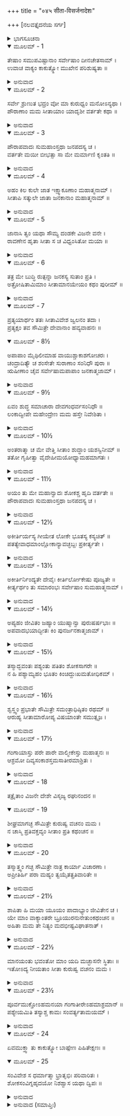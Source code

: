 +++
title = "०४५ सीता-विसर्जनादेशः"

+++
[ನಲವತ್ತೈದನೆಯ ಸರ್ಗ]



<details><summary>ಭಾಗಸೂಚನಾ</summary>

ಶ್ರೀರಾಮನು ಸಹೋದರರಲ್ಲಿ ಲೋಕಾಪವಾದದ ವಿಷಯವನ್ನು ಚರ್ಚಿಸಿ ಸೀತೆಯನ್ನು ಕಾಡಿನಲ್ಲಿ ಬಿಟ್ಟು ಬರಲು ಲಕ್ಷ್ಮಣನಿಗೆ ಆಜ್ಞಾಪಿಸಿದುದು
</details>

<details open><summary>ಮೂಲಮ್ - 1</summary>

ತೇಷಾಂ ಸಮುಪವಿಷ್ಟಾನಾಂ ಸರ್ವೇಷಾಂ ದೀನಚೇತಸಾಮ್ ।  
ಉವಾಚ ವಾಕ್ಯಂ ಕಾಕುತ್ಸ್ಥೋ ಮುಖೇನ ಪರಿಶುಷ್ಯತಾ ॥
</details>

<details><summary>ಅನುವಾದ</summary>

ಈ ಪ್ರಕಾರ ಎಲ್ಲ ತಮ್ಮಂದಿರು ದೀನಮನಸ್ಕರಾಗಿ ಅಲ್ಲಿ ಕುಳಿತ್ತಿದ್ದರು. ಆಗ ಶ್ರೀರಾಮನು ಬಾಡಿದ ಮುಖದಿಂದ ಅವರ ಮುಂದೆ ಈ ಮಾತನ್ನು ಹೇಳಿದರು.॥1॥
</details>

<details open><summary>ಮೂಲಮ್ - 2</summary>

ಸರ್ವೇ ಶ್ರುಣುತ ಭದ್ರಂ ವೋ ಮಾ ಕುರುಧ್ವಂ ಮನೋಽನ್ಯಥಾ ।  
ಪೌರಾಣಾಂ ಮಮ ಸೀತಾಯಾಂ ಯಾದೃಶೀ ವರ್ತತೇ ಕಥಾ ॥
</details>

<details><summary>ಅನುವಾದ</summary>

ಸಹೋದರರೇ! ನಿಮಗೆ ಮಂಗಳವಾಗಲೀ. ನೀವೆಲ್ಲರೂ ಏಕಾಗ್ರಚಿತ್ತರಾಗಿ ನನ್ನ ಮಾತನ್ನು ಆಲಿಸಿರಿ. ಪುರವಾಸಿಗಳಲ್ಲಿ ನನ್ನ ಮತ್ತು ಸೀತೆಯ ವಿಷಯದಲ್ಲಿ ನಡೆದ ಚರ್ಚೆಯನ್ನು ನಿಮಗೆ ತಿಳಿಸುವೆನು.॥2॥
</details>

<details open><summary>ಮೂಲಮ್ - 3</summary>

ಪೌರಾಪವಾದಃ ಸುಮಹಾಂಸ್ತಥಾ ಜನಪದಸ್ಯ ಚ ।  
ವರ್ತತೇ ಮಯೀ ಬೀಭತ್ಸಾ ಸಾ ಮೇ ಮರ್ಮಾಣಿ ಕೃಂತತಿ ॥
</details>

<details><summary>ಅನುವಾದ</summary>

ಈಗ ಪುರವಾಸಿಗಳು ಮತ್ತು ದೇಶದ ಜನರಲ್ಲಿ ಸೀತೆಯ ಸಂಬಂಧದಲ್ಲಿ ಮಹಾ ಅಪವಾದ ಹರಡಿದೆ. ನನ್ನ ಕುರಿತೂ ಕೂಡ ಅವರಿಗೆ ತಿರಸ್ಕೃತಭಾವವಿದೆ. ಅವರೆಲ್ಲರ ತಿರಸ್ಕಾರವು ನನ್ನ ಮರ್ಮಸ್ಥಾನವನ್ನು ಸೀಳಿಬಿಟ್ಟಿದೆ.॥3॥
</details>

<details open><summary>ಮೂಲಮ್ - 4</summary>

ಅಹಂ ಕಿಲ ಕುಲೇ ಜಾತ ಇಕ್ಷ್ವಾಕೂಣಾಂ ಮಹಾತ್ಮನಾಮ್ ।  
ಸೀತಾಪಿ ಸತ್ಕುಲೇ ಜಾತಾ ಜನಕಾನಾಂ ಮಹಾತ್ಮನಾಮ್ ॥
</details>

<details><summary>ಅನುವಾದ</summary>

ನಾನು ಇಕ್ಷ್ವಾಕುವಂಶೀ ಮಹಾತ್ಮಾ ರಾಜರ ಕುಲದಲ್ಲಿ ಹುಟ್ಟಿರುವೆನು. ಸೀತೆಯೂ ಕೂಡ ಮಹಾತ್ಮಾ ಜನಕರ ಉತ್ತಮ ಕುಲದಲ್ಲಿ ಜನ್ಮವೆತ್ತಿರುವಳು.॥4॥
</details>

<details open><summary>ಮೂಲಮ್ - 5</summary>

ಜಾನಾಸಿ ತ್ವಂ ಯಥಾ ಸೌಮ್ಯ ದಂಡಕೇ ವಿಜನೇ ವನೇ ।  
ರಾವಣೇನ ಹೃತಾ ಸೀತಾ ಸ ಚ ವಿಧ್ವಂಸಿತೋ ಮಯಾ ॥
</details>

<details><summary>ಅನುವಾದ</summary>

ಸೌಮ್ಯ ಲಕ್ಷ್ಮಣ! ರಾವಣನು ನಿರ್ಜನ ದಂಡಕಾರಣ್ಯದಿಂದ ಸೀತೆಯನ್ನು ಅಪಹರಿಸಿದುದು ನಿನಗೆ ತಿಳಿದೇ ಇದೆ ಮತ್ತು ನಾನು ಅವನನ್ನು ವಿಧ್ವಂಸಗೊಳಿಸಿದುದೂ ತಿಳಿದಿರುವೆ.॥5॥
</details>

<details open><summary>ಮೂಲಮ್ - 6</summary>

ತತ್ರ ಮೇ ಬುದ್ಧಿ ರುತ್ಪನ್ನಾ ಜನಕಸ್ಯ ಸುತಾಂ ಪ್ರತಿ ।  
ಅತ್ರೋಷಿತಾಮಿಮಾಂ ಸೀತಾಮಾನಯೇಯಂ ಕಥಂ ಪುರೀಮ್ ॥
</details>

<details><summary>ಅನುವಾದ</summary>

ಅನಂತರ ಲಂಕೆಯಿಂದ ಹೊರಡುವಾಗ ಇವಳು ಇಷ್ಟು ದಿನಗಳವರೆಗೆ ಇಲ್ಲಿ ಇದ್ದ ಮೇಲೆಯೂ ಈಕೆಯನ್ನು ರಾಜಧಾನಿಗೆ ಹೇಗೆ ಕೊಂಡುಹೋಗಲಿ ಎಂಬ ಸೀತೆಯ ಕುರಿತು ನನ್ನ ಮನಸ್ಸಿನಲ್ಲಿ ವಿಚಾರ ಉಂಟಾಗಿತ್ತು.॥6॥
</details>

<details open><summary>ಮೂಲಮ್ - 7</summary>

ಪ್ರತ್ಯಯಾರ್ಥಂ ತತಃ ಸೀತಾವಿವೇಶ ಜ್ವಲನಂ ತದಾ ।  
ಪ್ರತ್ಯಕ್ಷಂ ತವ ಸೌಮಿತ್ರೇ ದೇವಾನಾಂ ಹವ್ಯವಾಹನಃ ॥
</details>

<details open><summary>ಮೂಲಮ್ - 8½</summary>

ಅಪಾಪಾಂ ಮೈಥಿಲೀಮಾಹ ವಾಯುಶ್ಚಾಕಾಶಗೋಚರಃ ।  
ಚಂದ್ರಾದಿತ್ಯೌ ಚ ಶಂಸೇತೇ ಸುರಾಣಾಂ ಸಂನಿಧೌ ಪುರಾ ॥  
ಋಷೀಣಾಂ ಚೈವ ಸರ್ವೇಷಾಮಪಾಪಾಂ ಜನಕಾತ್ಮಜಾಮ್ ।
</details>

<details><summary>ಅನುವಾದ</summary>

ಸುಮಿತ್ರಾಕುಮಾರ! ಆಗ ತನ್ನ ಪವಿತ್ರತೆಯ ವಿಶ್ವಾಸ ಕೊಡಿಸಲು ಸೀತೆಯು ನಿನ್ನ ಮುಂದೆಯೇ ಅಗ್ನಿಪ್ರವೇಶ ಮಾಡಿದ್ದಳು ಹಾಗೂ ದೇವತೆಗಳ ಸಮಕ್ಷಮದಲ್ಲಿ ಅಗ್ನಿದೇವನು ಆಕೆಯನ್ನು ನಿರ್ದೋಷಿ ಎಂದು ತಿಳಿಸಿದ್ದನು. ಆಕಾಶಚಾರೀ ವಾಯು, ಚಂದ್ರ, ಸೂರ್ಯರೂ ಕೂಡ ಮೊದಲು ದೇವತೆಗಳಲ್ಲಿ, ಸಮಸ್ತ ಋಷಿಗಳಲ್ಲಿ ಜನಕನಂದಿನಿಯು ನಿಷ್ಪಾಪಳೆಂದು ಘೋಷಿಸಿದ್ದರು.॥7-8½॥
</details>

<details open><summary>ಮೂಲಮ್ - 9½</summary>

ಏವಂ ಶುದ್ಧ ಸಮಾಚಾರಾ ದೇವಗಂಧರ್ವಸಂನಿಧೌ ॥  
ಲಂಕಾದ್ವೀಪೇ ಮಹೇಂದ್ರೇಣ ಮಮ ಹಸ್ತೇ ನಿವೇಶಿತಾ ।
</details>

<details><summary>ಅನುವಾದ</summary>

ಈ ಪ್ರಕಾರ ವಿಶುದ್ಧ ಆಚಾರವುಳ್ಳ ಸೀತೆಯನ್ನು ದೇವತೆಗಳು ಮತ್ತು ಗಂಧರ್ವರ ಸಮಕ್ಷಮ ಸಾಕ್ಷಾತ್ ದೇವೇಂದ್ರನು ಲಂಕಾದ್ವೀಪದಲ್ಲಿ ನನ್ನ ಕೈಗೆ ಒಪ್ಪಿಸಿದ್ದನು.॥9½॥
</details>

<details open><summary>ಮೂಲಮ್ - 10½</summary>

ಅಂತರಾತ್ಮಾ ಚ ಮೇ ವೇತ್ತಿ ಸೀತಾಂ ಶುದ್ಧಾಂ ಯಶಸ್ವಿನೀಮ್ ॥  
ತತೋ ಗೃಹೀತ್ವಾ ವೈದೇಹೀಮಯೋಧ್ಯಾಮಹಮಾಗತಃ ।
</details>

<details><summary>ಅನುವಾದ</summary>

ನನ್ನ ಅಂತರಾತ್ಮವೂ ಯಶಸ್ವಿನೀ ಸೀತೆ ಶುದ್ಧಳೆಂದೇ ತಿಳಿಯುತ್ತಿದೆ. ಅದಕ್ಕಾಗಿ ನಾನು ಈ ವಿದೇಹ ನಂದಿನೀಯನ್ನು ಜೊತೆಗೆ ಕರೆದುಕೊಂಡು ಅಯೋಧ್ಯೆಗೆ ಬಂದಿದ್ದೆ.॥10½॥
</details>

<details open><summary>ಮೂಲಮ್ - 11½</summary>

ಅಯಂ ತು ಮೇ ಮಹಾನ್ವಾದಃ ಶೋಕಶ್ಚ ಹೃದಿ ವರ್ತತೇ ॥  
ಪೌರಾಪವಾದಃ ಸುಮಹಾಂಸ್ತಥಾ ಜನಪದಸ್ಯ ಚ ।
</details>

<details><summary>ಅನುವಾದ</summary>

ಆದರೆ ಈಗ ಈ ಮಹಾ ಅಪವಾದ ಹರಡಿದೆ. ಪುರವಾಸಿಯರಲ್ಲಿ, ದೇಶವಾಸಿಗಳಲ್ಲಿ ನನ್ನ ನಿಂದೆ ಬಹಳ ಆಗುತ್ತಿದೆ. ಇದರಿಂದ ನನ್ನ ಮನಸ್ಸಿಗೆ ಭಾರೀ ಶೋಕವಾಗುತ್ತಿದೆ.॥11½॥
</details>

<details open><summary>ಮೂಲಮ್ - 12½</summary>

ಅಕೀರ್ತಿರ್ಯಸ್ಯ ಗೀಯೇತ ಲೋಕೇ ಭೂತಸ್ಯ ಕಸ್ಯಚಿತ್ ॥  
ಪತತ್ಯೇವಾಧಮಾಂಲ್ಲೋಕಾನ್ಯಾವಚ್ಛಬ್ದಃ ಪ್ರಕೀರ್ತ್ಯತೇ ।
</details>

<details><summary>ಅನುವಾದ</summary>

ಯಾವುದೇ ಪ್ರಾಣಿಯ ಅಪಕೀರ್ತಿಯು ಲೋಕದಲ್ಲಿ ಎಲ್ಲರ ಚರ್ಚೆಯ ವಿಷಯವಾದಾಗ ಅವನು ಅಧಮಲೋಕಕ್ಕ.॥ನರಕಕ್ಕೆ॥ಹೋಗುತ್ತಾನೆ. ಆ ಅಪಯಶದ ಚರ್ಚೆ ಆಗುತ್ತಿರುವರೆಗೆ ಅವನು ಅಲ್ಲೇ ಬಿದ್ದಿರುತ್ತಾನೆ.॥12½॥
</details>

<details open><summary>ಮೂಲಮ್ - 13½</summary>

ಅಕೀರ್ತಿರ್ನಿಂದ್ಯತೇ ದೇವೈಃ ಕೀರ್ತಿರ್ಲೋಕೇಷು ಪೂಜ್ಯತೇ ॥  
ಕೀರ್ತ್ಯರ್ಥಂ ತು ಸಮಾರಂಭಃ ಸರ್ವೇಷಾಂ ಸುಮಹಾತ್ಮನಾಮ್ ।
</details>

<details><summary>ಅನುವಾದ</summary>

ದೇವತೆಗಳು ಲೋಕ ಗಳಲ್ಲಿನ ಅಪಕೀರ್ತಿಯ ನಿಂದೆ ಮತ್ತು ಕೀರ್ತಿಯ ಪ್ರಶಂಸೆ ಮಾಡುತ್ತಾರೆ. ಎಲ್ಲ ಶ್ರೇಷ್ಠ ಮಹಾತ್ಮರ ಶುಭ ಆಯೋಜನ ಉತ್ತಮ ಕೀರ್ತಿಯ ಸ್ಥಾಪನೆಗಾಗಿಯೇ ಆಗುತ್ತದೆ.॥13½॥
</details>

<details open><summary>ಮೂಲಮ್ - 14½</summary>

ಅಪ್ಯಹಂ ಜೀವಿತಂ ಜಹ್ಯಾಂ ಯುಷ್ಮಾನ್ವಾ ಪುರುಷರ್ಷಭಾಃ ॥  
ಅಪವಾದಭಯಾದ್ಭೀತಃ ಕಿಂ ಪುನರ್ಜನಕಾತ್ಮಜಾಮ್ ।
</details>

<details><summary>ಅನುವಾದ</summary>

ನರಶ್ರೇಷ್ಠ ಬಂಧುಗಳೇ! ನಾನು ಲೋಕನಿಂದೆಯ ಭಯದಿಂದ ತನ್ನ ಪ್ರಾಣಗಳನ್ನು ಮತ್ತು ನೀವೆಲ್ಲರನ್ನು ಕೂಡ ತ್ಯಜಿಸಬಲ್ಲೆನು. ಹಾಗಿರುವಾಗ ಸೀತೆಯನ್ನು ತ್ಯಜಿಸುವುದು ಯಾವ ದೊಡ್ಡ ಮಾತು.॥14½॥
</details>

<details open><summary>ಮೂಲಮ್ - 15½</summary>

ತಸ್ಮಾದ್ಭವಂತಃ ಪಶ್ಯಂತು ಪತಿತಂ ಶೋಕಸಾಗರೇ ॥  
ನ ಹಿ ಪಶ್ಯಾಮ್ಯಹಂ ಭೂತಂ ಕಿಂಚಿದ್ದುಃಖಮತೋಧಿಕಮ್ ।
</details>

<details><summary>ಅನುವಾದ</summary>

ಆದ್ದರಿಂದ ನೀವು ನನ್ನ ಕಡೆಗೆ ನೋಡಿರಿ. ನಾನು ಶೋಕಸಮುದ್ರದಲ್ಲಿ ಬಿದ್ದಿರುವೆನು. ಇದಕ್ಕಿಂತ ಮಿಗಿಲಾದ ದುಃಖವನ್ನು ನಾನು ಅನುಭವಿಸಿದುದು ನನಗೆ ನೆನಪಿಲ್ಲ.॥15½॥
</details>

<details open><summary>ಮೂಲಮ್ - 16½</summary>

ಶ್ವಸ್ತ್ವಂ ಪ್ರಭಾತೇ ಸೌಮಿತ್ರೇ ಸಮಂತ್ರಾಧಿಷ್ಠಿತಂ ರಥಮ್ ॥  
ಆರುಹ್ಯ ಸೀತಾಮಾರೋಪ್ಯ ವಿಷಯಾಂತೇ ಸಮುತ್ಸೃಜ ।
</details>

<details><summary>ಅನುವಾದ</summary>

ಆದ್ದರಿಂದ ಸುಮಿತ್ರಾಕುಮಾರ! ನಾಳೆ ಬೆಳಿಗ್ಗೆ ನೀನು ಸಾರಥಿ ಸುಮಂತ್ರನಿಂದ ಸಂಚಾಲಿತ ರಥವನ್ನೇರಿ ಸೀತೆಯನ್ನು ಅದರಲ್ಲೇ ಕುಳ್ಳಿರಿಸಿಕೊಂಡು ಈ ರಾಜ್ಯದ ಸೀಮೆಯ ಹೊರಗೆ ಬಿಟ್ಟುಬಿಡು.॥16½॥
</details>

<details open><summary>ಮೂಲಮ್ - 17½</summary>

ಗಂಗಾಯಾಸ್ತು ಪರೇ ಪಾರೇ ವಾಲ್ಮೀಕೇಸ್ತು ಮಹಾತ್ಮನಃ ॥  
ಆಶ್ರಮೋ ದಿವ್ಯಸಂಕಾಶಸ್ತಮಸಾತೀರಮಾಶ್ರಿತಃ ।
</details>

<details><summary>ಅನುವಾದ</summary>

ಗಂಗೆಯ ಆಚೆ ತಮಸಾ ತಟದಲ್ಲಿ ಮಹಾತ್ಮಾ ವಾಲ್ಮೀಕಿ ಮುನಿಗಳ ಆಶ್ರಮವಿದೆ.॥17½॥
</details>

<details open><summary>ಮೂಲಮ್ - 18</summary>

ತತ್ರೈತಾಂ ವಿಜನೇ ದೇಶೇ ವಿಸೃಜ್ಯ ರಘುನಂದನ ॥
</details>

<details open><summary>ಮೂಲಮ್ - 19</summary>

ಶೀಘ್ರಮಾಗಚ್ಛ ಸೌಮಿತ್ರೇ ಕುರುಷ್ವ ವಚನಂ ಮಮ ।  
ನ ಚಾಸ್ಮಿ ಪ್ರತಿವಕ್ತವ್ಯಂ ಸೀತಾಂ ಪ್ರತಿ ಕಥಂಚನ ॥
</details>

<details><summary>ಅನುವಾದ</summary>

ರಘುನಂದನ! ಆ ಆಶ್ರಮದ ಹತ್ತಿರ ನಿರ್ಜನ ವನದಲ್ಲಿ ನೀನು ಸೀತೆಯನ್ನು ಬಿಟ್ಟು ಶೀಘ್ರವಾಗಿ ಹಿಂದಿರುಗಿ ಬಾ. ಸುಮಿತ್ರಾನಂದನ! ನನ್ನ ಈ ಆಜ್ಞೆಯನ್ನು ಪಾಲಿಸು. ಸೀತೆಯ ವಿಷಯದಲ್ಲಿ ನನ್ನಲ್ಲಿ ಯಾವುದೇ ಇತರ ಮಾತನ್ನು ಹೇಳಬಾರದು.॥18-19॥
</details>

<details open><summary>ಮೂಲಮ್ - 20</summary>

ತಸ್ಮಾತ್ತ್ವಂ ಗಚ್ಛ ಸೌಮಿತ್ರೇ ನಾತ್ರ ಕಾರ್ಯಾ ವಿಚಾರಣಾ ।  
ಅಪ್ರೀತಿರ್ಹಿ ಪರಾ ಮಹ್ಯಂ ತ್ವಯೈತತ್ಪ್ರತಿವಾರಿತೇ ॥
</details>

<details><summary>ಅನುವಾದ</summary>

ಅದಕ್ಕಾಗಿ ಲಕ್ಷ್ಮಣ! ಈಗ ನೀನು ಹೋಗು. ಈ ವಿಷಯದಲ್ಲಿ ಯಾವುದೇ ವಿಚಾರ ಮಾಡಬೇಡ. ನನ್ನ ಈ ನಿಶ್ಚಯದಲ್ಲಿ ಯಾವುದೇ ರೀತಿಯ ಅಡ್ಡಿಪಡಿಸಿದರೆ ನನಗೆ ಬಹಳ ಕಷ್ಟವಾದೀತು.॥20॥
</details>

<details open><summary>ಮೂಲಮ್ - 21½</summary>

ಶಾಪಿತಾ ಹಿ ಮಯಾ ಯೂಯಂ ಪಾದಾಭ್ಯಾಂ ಜೀವಿತೇನ ಚ ।  
ಯೇ ಮಾಂ ವಾಕ್ಯಾಂತರೇ ಬ್ರೂಯುರನುನೇತುಂಕಥಂಚನ ॥  
ಅಹಿತಾ ಮಮ ತೇ ನಿತ್ಯಂ ಮದಭೀಷ್ಟವಿಘಾತನಾತ್ ।
</details>

<details><summary>ಅನುವಾದ</summary>

ನಾನು ನಿನಗೆ ನನ್ನ ಪಾದದ ಮತ್ತು ಜೀವನದ ಆಣೆ ಹಾಕುತ್ತೇನೆ. ನನ್ನ ನಿರ್ಣಯದ ವಿರುದ್ಧ ಏನನ್ನೂ ಹೇಳಬೇಡ. ನನ್ನ ಈ ಮಾತಿನ ನಡುವೆ ಪ್ರವೇಶಿಸಿ ಯಾವುದೇ ರೀತಿಯಿಂದ ನನ್ನಲ್ಲಿ ಅನುನಯ-ವಿನಯದಿಂದ ಏನಾದರೂ ಹೇಳಿದರೆ, ಅವರು ನನ್ನ ಅಭೀಷ್ಟ ಕಾರ್ಯದಲ್ಲಿ ಬಾಧೆಪಡಿಸಿದ್ದರಿಂದ ಸದಾ ನನ್ನ ಶತ್ರುಗಳಾಗುವರು.॥21½॥
</details>

<details open><summary>ಮೂಲಮ್ - 22½</summary>

ಮಾನಯಂತು ಭವಂತೋ ಮಾಂ ಯದಿ ಮಚ್ಛಾಸನೇ ಸ್ಥಿತಾಃ ॥  
ಇತೋಽದ್ಯ ನೀಯತಾಂ ಸೀತಾ ಕುರುಷ್ವ ವಚನಂ ಮಮ ।
</details>

<details><summary>ಅನುವಾದ</summary>

ನೀವು ನನ್ನನ್ನು ಸಮಾನಿಸುತ್ತಿದ್ದರೆ, ನನ್ನ ಆಜ್ಞೆಯಲ್ಲಿ ಇರಲು ಬಯಸುವಿರಾದರೆ, ಈಗ ಸೀತೆಯನ್ನು ಇಲ್ಲಿಂದ ಕಾಡಿಗೆ ಕೊಂಡುಹೋಗು. ನನ್ನ ಈ ಆಜ್ಞೆಯನ್ನು ಪಾಲಿಸು.॥22½॥
</details>

<details open><summary>ಮೂಲಮ್ - 23½</summary>

ಪೂರ್ವಮುಕ್ತೋಽಹಮನಯಾ ಗಂಗಾತೀರೇಽಹಮಾಶ್ರಮಾನ್ ॥  
ಪಶ್ಯೇಯಮಿತಿ ತಸ್ಯಾಶ್ಚ ಕಾಮಃ ಸಂವರ್ತ್ಯತಾಮಯಮ್ ।
</details>

<details><summary>ಅನುವಾದ</summary>

ನಾನು ಗಂಗಾತೀರದಲ್ಲಿ ಋಷಿಗಳ ಆಶ್ರಮಗಳನ್ನು ನೋಡಬಯಸುತ್ತೇನೆ ಎಂದು ಸೀತೆಯು ಮೊದಲು ನನ್ನಲ್ಲಿ ಹೇಳಿದ್ದಳು. ಆದ್ದರಿಂದ ಆಕೆಯ ಇಚ್ಛೆಯೂ ಪೂರ್ಣವಾಗುವುದು.॥23½॥
</details>

<details open><summary>ಮೂಲಮ್ - 24</summary>

ಏವಮುಕ್ತ್ವಾ ತು ಕಾಕುತ್ಸ್ಥೋ ಬಾಷ್ಪೇಣ ಪಿಹಿತೇಕ್ಷಣಃ ॥
</details>

<details open><summary>ಮೂಲಮ್ - 25</summary>

ಸಂವಿವೇಶ ಸ ಧರ್ಮಾತ್ಮಾ ಭ್ರಾತೃಭಿಃ ಪರಿವಾರಿತಃ ।  
ಶೋಕಸಂವಿಗ್ನಹೃದಯೋ ನಿಶಶ್ವಾಸ ಯಥಾ ದ್ವಿಪಃ ॥
</details>

<details><summary>ಅನುವಾದ</summary>

ಹೀಗೆ ಹೇಳುತ್ತಾ-ಹೇಳುತ್ತಾ ಶ್ರೀರಾಮನ ಎರಡೂ ಕಣ್ಣುಗಳಲ್ಲಿ ನೀರು ತುಂಬಿಬಂತು ಮತ್ತೆ ಆ ಧರ್ಮಾತ್ಮಾ ಶ್ರೀರಾಮನು ತನ್ನ ಸಹೋದರರೊಂದಿಗೆ ಅರಮನೆಯೊಳಗೆ ಹೊರಟು ಹೋದನು. ಆಗ ಅವನ ಹೃದಯ ಶೋಕದಿಂದ ವ್ಯಾಕುಲವಾಗಿದ್ದು, ಆನೆಯಂತೆ ದೀರ್ಘವಾಗಿ ನಿಟ್ಟುಸಿರುಬಿಡುತ್ತಿದ್ದನು.॥24-25॥
</details>

<details><summary>ಅನುವಾದ (ಸಮಾಪ್ತಿಃ)</summary>

ಶ್ರೀವಾಲ್ಮೀಕಿ ವಿರಚಿತ ಆರ್ಷರಾಮಾಯಣ ಆದಿಕಾವ್ಯದ ಉತ್ತರ ಕಾಂಡದಲ್ಲಿ ನಲವತ್ತೈದನೆಯ ಸರ್ಗ ಪೂರ್ಣವಾಯಿತು. ॥45॥
</details>
